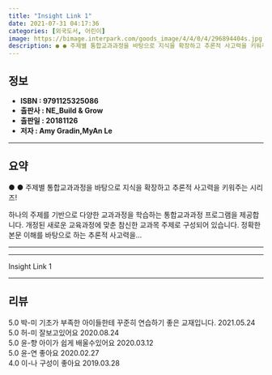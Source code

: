 ```yaml
---
title: "Insight Link 1"
date: 2021-07-31 04:17:36
categories: [외국도서, 어린이]
image: https://bimage.interpark.com/goods_image/4/4/0/4/296894404s.jpg
description: ● ● 주제별 통합교과과정을 바탕으로 지식을 확장하고 추론적 사고력을 키워주는 시리즈! 하나의 주제를 기반으로 다양한 교과과정을 학습하는 통합교과과정 프로그램을 제공합니다. 개정된 새로운 교육과정에 맞춘 참신한 교과목 주제로 구성되어 있습니다. 정확한 본문 이해를 바탕으로 하는
---
```


## **정보**

- **ISBN : 9791125325086**
- **출판사 : NE_Build & Grow**
- **출판일 : 20181126**
- **저자 : Amy Gradin,MyAn Le**

------



## **요약**

●  ●  주제별 통합교과과정을 바탕으로
지식을 확장하고 추론적 사고력을 키워주는 시리즈!

하나의 주제를 기반으로 다양한 교과과정을 학습하는 통합교과과정 프로그램을 제공합니다.
개정된 새로운 교육과정에 맞춘 참신한 교과목 주제로 구성되어 있습니다. 
정확한 본문 이해를 바탕으로 하는 추론적 사고력을... 

------



------


Insight Link 1 

------


## **리뷰** 

5.0 박-미 기초가 부족한 아이들한테 꾸준히 연습하기 좋은 교재입니다. 2021.05.24 <br/>5.0 허-미 잘보고있어요 2020.08.24 <br/>5.0 윤-향 아이가 쉽게 배울수있어요 2020.03.12 <br/>5.0 윤-연 좋아요 2020.02.27 <br/>4.0 이-나 구성이 좋아요 2019.03.28 <br/>